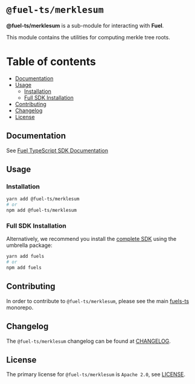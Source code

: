 # `@fuel-ts/merklesum`

**@fuel-ts/merklesum** is a sub-module for interacting with **Fuel**.

This module contains the utilities for computing merkle tree roots.

# Table of contents

- [Documentation](#documentation)
- [Usage](#usage)
  - [Installation](#installation)
  - [Full SDK Installation](#full-sdk-installation)
- [Contributing](#contributing)
- [Changelog](#changelog)
- [License](#license)

## Documentation

See [Fuel TypeScript SDK Documentation](https://fuellabs.github.io/fuels-ts/)

## Usage

### Installation

```sh
yarn add @fuel-ts/merklesum
# or
npm add @fuel-ts/merklesum
```

### Full SDK Installation

Alternatively, we recommend you install the [complete SDK](https://github.com/FuelLabs/fuels-ts) using the umbrella package:

```sh
yarn add fuels
# or
npm add fuels
```

## Contributing

In order to contribute to `@fuel-ts/merklesum`, please see the main [fuels-ts](https://github.com/FuelLabs/fuels-ts) monorepo.

## Changelog

The `@fuel-ts/merklesum` changelog can be found at [CHANGELOG](./CHANGELOG.md).

## License

The primary license for `@fuel-ts/merklesum` is `Apache 2.0`, see [LICENSE](./LICENSE).
